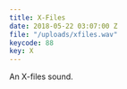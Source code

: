 ```yaml
---
title: X-Files
date: 2018-05-22 03:07:00 Z
file: "/uploads/xfiles.wav"
keycode: 88
key: X
---
```


An X-files sound.
